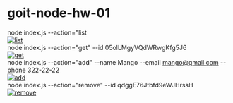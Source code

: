 # goit-node-hw-01 <br>
node index.js --action="list<br>
<a href="https://ibb.co/ZKv45RY"><img src="https://i.ibb.co/P4JXKs9/list.png" alt="list" border="0"></a><br>
node index.js --action="get" --id 05olLMgyVQdWRwgKfg5J6<br>
<a href="https://ibb.co/DbS5hJQ"><img src="https://i.ibb.co/sPMynfq/get.png" alt="get" border="0"></a><br>
node index.js --action="add" --name Mango --email mango@gmail.com --phone 322-22-22<br>
<a href="https://ibb.co/8MK7HfQ"><img src="https://i.ibb.co/dBW5RVH/add.png" alt="add" border="0"></a><br>
node index.js --action="remove" --id qdggE76Jtbfd9eWJHrssH<br>
<a href="https://ibb.co/1rvjqQb"><img src="https://i.ibb.co/D9VTCWL/remove.png" alt="remove" border="0"></a><br>
